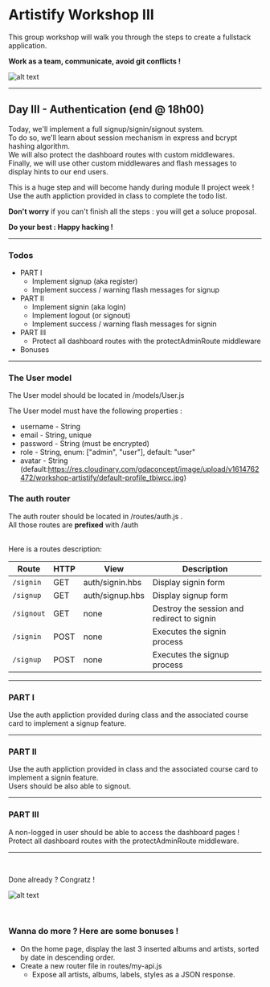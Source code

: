 # Artistify Workshop III

This group workshop will walk you through the steps to create a fullstack application.

**Work as a team, communicate, avoid git conflicts !**
<br/>

![alt text][intro]

[intro]: https://media.giphy.com/media/JxxkWxHOEDrq0/giphy.gif "rock on !"

---

## Day III - Authentication (end @ 18h00)

Today, we'll implement a full signup/signin/signout system.  
To do so, we'll learn about session mechanism in express and bcrypt hashing algorithm.  
We will also protect the dashboard routes with custom middlewares.  
Finally, we will use other custom middlewares and flash messages to display hints to our end users.

This is a huge step and will become handy during module II project week !
Use the auth appliction provided in class to complete the todo list.  

**Don't worry** if you can't finish all the steps : you will get a soluce proposal.

**Do your best : Happy hacking !**

---

### Todos

- PART I
  - Implement signup (aka register)
  - Implement success / warning flash messages for signup
- PART II
  - Implement signin (aka login)
  - Implement logout (or signout)
  - Implement success / warning flash messages for signin
- PART III
  - Protect all dashboard routes with the protectAdminRoute middleware
- Bonuses

---

### The User model

The User model should be located in /models/User.js

The User model must have the following properties :

- username - String  
- email - String, unique  
- password - String (must be encrypted)  
- role - String, enum: ["admin", "user"], default: "user"  
- avatar - String (default:https://res.cloudinary.com/gdaconcept/image/upload/v1614762472/workshop-artistify/default-profile_tbiwcc.jpg)  

### The auth router

The auth router should be located in /routes/auth.js .  
All those routes are **prefixed** with /auth  

<br/>
Here is a routes description:  

| Route         | HTTP | View                       | Description                                          |
| ------------- | ---- | -------------------------- | ---------------------------------------------------- |
| `/signin`     | GET  | auth/signin.hbs            | Display signin form                                  |
| `/signup `    | GET  | auth/signup.hbs            | Display signup form                                  |
| `/signout`    | GET  | none                       | Destroy the session and redirect to signin           |
| `/signin`     | POST | none                       | Executes the signin process                          |
| `/signup`     | POST | none                       | Executes the signup process                          |

---

### PART I

Use the auth appliction provided during class and the associated course card to implement a signup feature.  

---

### PART II

Use the auth appliction provided in class and the associated course card to implement a signin feature.  
Users should be also able to signout.  

---

### PART III

A non-logged in user should be able to access the dashboard pages !  
Protect all dashboard routes with the protectAdminRoute middleware. 

---

<br/>

Done already ? Congratz !

![alt text][congratz]

[congratz]: https://media.giphy.com/media/svw5mZJdFB41G/giphy.gif "all done"

<br/>

### Wanna do more ? Here are some bonuses !

- On the home page, display the last 3 inserted albums and artists, sorted by date in descending order.
- Create a new router file in routes/my-api.js
  - Expose all artists, albums, labels, styles as a JSON response.
